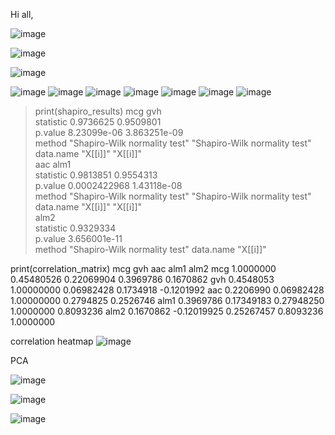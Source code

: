 Hi all,

![image](https://github.com/DhruvaSakhare/ML-grp-93/assets/99600926/b056896a-92ac-4833-8de5-7d594ed8a6da)

![image](https://github.com/DhruvaSakhare/ML-grp-93/assets/99600926/99b014c4-ae45-479b-94d2-cb4d7c6a87ab)

![image](https://github.com/DhruvaSakhare/ML-grp-93/assets/99600926/39faa1bc-9b5b-4681-8723-0fa26bde0af9)

![image](https://github.com/DhruvaSakhare/ML-grp-93/assets/99600926/651f4825-0068-44c3-adc2-606e1e93e6cb)
![image](https://github.com/DhruvaSakhare/ML-grp-93/assets/99600926/d317f5bc-bd6e-4c2d-a56c-ebff167b4037)
![image](https://github.com/DhruvaSakhare/ML-grp-93/assets/99600926/9060688d-99ad-4dea-b8c4-a0f087e0d95f)
![image](https://github.com/DhruvaSakhare/ML-grp-93/assets/99600926/af311d20-68d9-4d94-984a-3c8636df0069)
![image](https://github.com/DhruvaSakhare/ML-grp-93/assets/99600926/c5b3d430-810f-4186-9833-0b5dc9bc8c53)
![image](https://github.com/DhruvaSakhare/ML-grp-93/assets/99600926/fab84c0c-5e96-48c0-928f-daf93d8be286)
![image](https://github.com/DhruvaSakhare/ML-grp-93/assets/99600926/0ec48d45-7f73-4895-ab66-0a06d6e96811)

> print(shapiro_results)
          mcg                           gvh                          
statistic 0.9736625                     0.9509801                    
p.value   8.23099e-06                   3.863251e-09                 
method    "Shapiro-Wilk normality test" "Shapiro-Wilk normality test"
data.name "X[[i]]"                      "X[[i]]"                     
          aac                           alm1                         
statistic 0.9813851                     0.9554313                    
p.value   0.0002422968                  1.43118e-08                  
method    "Shapiro-Wilk normality test" "Shapiro-Wilk normality test"
data.name "X[[i]]"                      "X[[i]]"                     
          alm2                         
statistic 0.9329334                    
p.value   3.656001e-11                 
method    "Shapiro-Wilk normality test"
data.name "X[[i]]"


 print(correlation_matrix)
           mcg         gvh        aac      alm1       alm2
mcg  1.0000000  0.45480526 0.22069904 0.3969786  0.1670862
gvh  0.4548053  1.00000000 0.06982428 0.1734918 -0.1201992
aac  0.2206990  0.06982428 1.00000000 0.2794825  0.2526746
alm1 0.3969786  0.17349183 0.27948250 1.0000000  0.8093236
alm2 0.1670862 -0.12019925 0.25267457 0.8093236  1.0000000

correlation heatmap
![image](https://github.com/DhruvaSakhare/ML-grp-93/assets/99600926/ec2fabcf-fe02-4414-995e-1e597bc5191e)


PCA

![image](https://github.com/DhruvaSakhare/ML-grp-93/assets/99600926/e5304990-732f-4cc6-aa47-0bc39d140f8d)

![image](https://github.com/DhruvaSakhare/ML-grp-93/assets/99600926/4abb2578-89e5-4520-b939-8b0f03e0f5e8)

![image](https://github.com/DhruvaSakhare/ML-grp-93/assets/99600926/9e13de5c-b59d-405b-8e96-14b30d6020bb)





